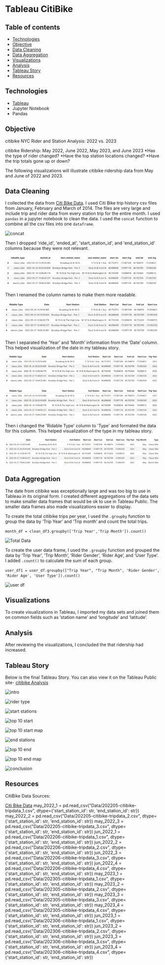# Tableau CitiBike

## Table of contents
* [Technologies](#technologies)
* [Objective](#objective)
* [Data Cleaning](#data-cleaning)
* [Data Aggregation](#data-aggregation)
* [Visualizations](#visualizations)
* [Analysis](#analysis)
* [Tableau Story](#tableau-story)
* [Resources](#resources)

## Technologies
* [Tableau](https://www.tableau.com/) 
* Jupyter Notebook
* Pandas

## Objective
citibike NYC Rider and Station Analysis: 2022 vs. 2023

citibike Ridership: May 2022, June 2022, May 2023, and June 2023 
*Has the type of rider changed?
*Have the top station locations changed? 
*Have the trip totals gone up or down? 
  
The following visualizations will illustrate citibike ridership data from May and June of 2022 and 2023. 
  
## Data Cleaning

I collected the data from [Citi Bike Data](https://www.citibikenyc.com/system-data).  I used Citi Bike trip history csv files from January, February and March of 2014. The files are very large and include trip and rider data from every station trip for the entire month. I used `pandas` in a jupyter notebook to clean the data. I used the `concat` function to combine all the csv files into one `dataframe`. 

![concat](Images/concat.jpg)

Then I dropped 'ride_id', 'ended_at', 'start_station_id', and 'end_station_id' columns because they were not relevant. 

![drop columns](Images/drop.jpg)

Then I renamed the column names to make them more readable.

![rename columns](Images/rename_columns.jpg)

Then I separated the ‘Year’ and ‘Month’ information from the ‘Date’ column. This helped visualization of the date in my tableau story. 

![split year](Images/split_year.jpg)

![split month](Images/split_year.jpg)

Then i changed the 'Ridable Type' column to 'Type' and formated the data for this column. This helped visualization of the type in my tableau story. 

![change type](Images/change_type.jpg)


## Data Aggregation

The date from citibike was exceptionally large and was too big to use in Tableau in its original form. I created different aggregations of the data sets to make smaller data frames that would be ok to use in Tableau Public. The smaller data frames also made visualizations easier to display. 

To create the total citibike trips per year, I used the `.groupby` function to group the data by ‘Trip Year’ and ‘Trip month’ and count the total trips. 

` month_df = clean_df3.groupby(['Trip Year','Trip Month']).count() `

![Total Data](Images/total_data.JPG)

To create the user data frame, I used the `.groupby` function and grouped the data by ‘Trip Year’, ‘Trip Month’, ‘Rider Gender’, ‘Rider Age’, and ‘User Type’. I added ` .count() ` to calculate the sum of each group. 

` user_df1 = user_df.groupby(["Trip Year", "Trip Month", 'Rider Gender', 'Rider Age', 'User Type']).count() `

![user df](Images/agg_user.JPG)

## Visualizations 

To create visualizations in Tableau, I imported my data sets and joined them on common fields such as ‘station name’ and ‘longitude’ and ‘latitude’. 


## Analysis

After reviewing the visualizations, I concluded the that ridership had increased.

## Tableau Story

Below is the final Tableau Story. You can also view it on the Tableau Public site- [citibike Analysis](https://public.tableau.com/profile/sara7063#!/vizhome/CitiBike_Analysis_16131005084360/citibikeNYCAnalysis)


![intro](Images/intro.JPG)

![rider type](Images/rider_type.JPG)

![start stations](Images/start_station_trips.JPG)

![top 10 start](Images/top_10_start_bub.JPG)

![top 10 start map](Images/top_10_start_map.JPG)

![end stations](Images/end_station_trip.JPG)

![top 10 end](Images/top_10_end_bub.JPG)

![top 10 end map](Images/top_10_end_map.JPG)

![conclusion](Images/conculsion.JPG)

## Resources

CitiBike Data Sources:

[Citi Bike Data](https://www.citibikenyc.com/system-data)
may_2022_1 = pd.read_csv("Data/202205-citibike-tripdata_1.csv", dtype={'start_station_id': str, 'end_station_id': str})
may_2022_2 = pd.read_csv("Data/202205-citibike-tripdata_2.csv", dtype={'start_station_id': str, 'end_station_id': str})
may_2022_3 = pd.read_csv("Data/202205-citibike-tripdata_3.csv", dtype={'start_station_id': str, 'end_station_id': str})
jun_2022_1 = pd.read_csv("Data/202206-citibike-tripdata_1.csv", dtype={'start_station_id': str, 'end_station_id': str})
jun_2022_2 = pd.read_csv("Data/202206-citibike-tripdata_2.csv", dtype={'start_station_id': str, 'end_station_id': str})
jun_2022_3 = pd.read_csv("Data/202206-citibike-tripdata_3.csv", dtype={'start_station_id': str, 'end_station_id': str})
jun_2022_4 = pd.read_csv("Data/202206-citibike-tripdata_4.csv", dtype={'start_station_id': str, 'end_station_id': str})
may_2023_1 = pd.read_csv("Data/202305-citibike-tripdata_1.csv", dtype={'start_station_id': str, 'end_station_id': str})
may_2023_2 = pd.read_csv("Data/202305-citibike-tripdata_2.csv", dtype={'start_station_id': str, 'end_station_id': str})
may_2023_3 = pd.read_csv("Data/202305-citibike-tripdata_3.csv", dtype={'start_station_id': str, 'end_station_id': str})
may_2023_4 = pd.read_csv("Data/202305-citibike-tripdata_4.csv", dtype={'start_station_id': str, 'end_station_id': str})
jun_2023_1 = pd.read_csv("Data/202306-citibike-tripdata_1.csv", dtype={'start_station_id': str, 'end_station_id': str})
jun_2023_2 = pd.read_csv("Data/202306-citibike-tripdata_2.csv", dtype={'start_station_id': str, 'end_station_id': str})
jun_2023_3 = pd.read_csv("Data/202306-citibike-tripdata_3.csv", dtype={'start_station_id': str, 'end_station_id': str})
jun_2023_4 = pd.read_csv("Data/202306-citibike-tripdata_4.csv", dtype={'start_station_id': str, 'end_station_id': str})

